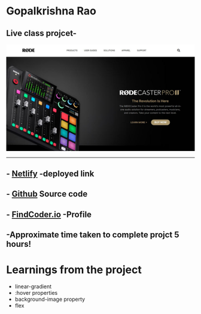 
# **Gopalkrishna Rao**


## Live class projcet-
![preview](./screenshot/Capture.JPG)
***

## - [Netlify]() -deployed link


## -  [Github]() Source code

## -  [FindCoder.io](https://www.findcoder.io/u/hrgkrao) -Profile 

## -Approximate time taken to complete projct **5 hours!**

# __Learnings from the project__

- linear-gradient
- :hover properties
- background-image property
- flex









